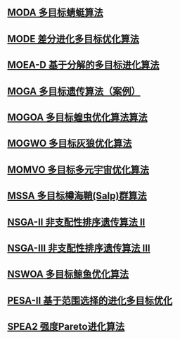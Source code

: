 ## [MODA 多目标蜻蜓算法](https://github.com/LuoPoJunZi/Learn/tree/main/Matlab/Multi-Objective%20Optimization/MODA)
## [MODE 差分进化多目标优化算法](https://github.com/LuoPoJunZi/Learn/tree/main/Matlab/Multi-Objective%20Optimization/MODE)
## [MOEA-D 基于分解的多目标进化算法](https://github.com/LuoPoJunZi/Learn/tree/main/Matlab/Multi-Objective%20Optimization/MOEA-D)
## [MOGA 多目标遗传算法（案例）](https://github.com/LuoPoJunZi/Learn/tree/main/Matlab/Multi-Objective%20Optimization/MOGA-Case)
## [MOGOA 多目标蝗虫优化算法算法](https://github.com/LuoPoJunZi/Learn/tree/main/Matlab/Multi-Objective%20Optimization/MOGOA)
## [MOGWO 多目标灰狼优化算法](https://github.com/LuoPoJunZi/Learn/tree/main/Matlab/Multi-Objective%20Optimization/MOGWO)
## [MOMVO 多目标多元宇宙优化算法](https://github.com/LuoPoJunZi/Learn/tree/main/Matlab/Multi-Objective%20Optimization/MOMVO)
## [MSSA 多目标樽海鞘(Salp)群算法](https://github.com/LuoPoJunZi/Learn/tree/main/Matlab/Multi-Objective%20Optimization/MSSA)
## [NSGA-II 非支配性排序遗传算法 II](https://github.com/LuoPoJunZi/Learn/tree/main/Matlab/Multi-Objective%20Optimization/NSGA-II)
## [NSGA-III 非支配性排序遗传算法 III](https://github.com/LuoPoJunZi/Learn/tree/main/Matlab/Multi-Objective%20Optimization/NSGA-III)
## [NSWOA 多目标鲸鱼优化算法](https://github.com/LuoPoJunZi/Learn/tree/main/Matlab/Multi-Objective%20Optimization/NSWOA)
## [PESA-II 基于范围选择的进化多目标优化](https://github.com/LuoPoJunZi/Learn/tree/main/Matlab/Multi-Objective%20Optimization/PESA-II)
## [SPEA2 强度Pareto进化算法](https://github.com/LuoPoJunZi/Learn/tree/main/Matlab/Multi-Objective%20Optimization/SPEA2)
